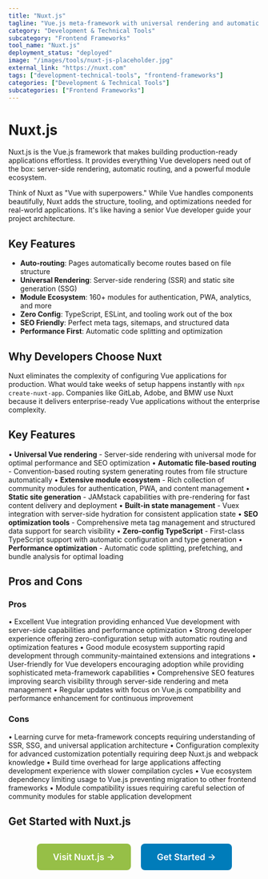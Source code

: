 ```yaml
---
title: "Nuxt.js"
tagline: "Vue.js meta-framework with universal rendering and automatic routing"
category: "Development & Technical Tools"
subcategory: "Frontend Frameworks"
tool_name: "Nuxt.js"
deployment_status: "deployed"
image: "/images/tools/nuxt-js-placeholder.jpg"
external_link: "https://nuxt.com"
tags: ["development-technical-tools", "frontend-frameworks"]
categories: ["Development & Technical Tools"]
subcategories: ["Frontend Frameworks"]
---
```


# Nuxt.js

Nuxt.js is the Vue.js framework that makes building production-ready applications effortless. It provides everything Vue developers need out of the box: server-side rendering, automatic routing, and a powerful module ecosystem.

Think of Nuxt as "Vue with superpowers." While Vue handles components beautifully, Nuxt adds the structure, tooling, and optimizations needed for real-world applications. It's like having a senior Vue developer guide your project architecture.

## Key Features
- **Auto-routing**: Pages automatically become routes based on file structure
- **Universal Rendering**: Server-side rendering (SSR) and static site generation (SSG)
- **Module Ecosystem**: 160+ modules for authentication, PWA, analytics, and more
- **Zero Config**: TypeScript, ESLint, and tooling work out of the box
- **SEO Friendly**: Perfect meta tags, sitemaps, and structured data
- **Performance First**: Automatic code splitting and optimization

## Why Developers Choose Nuxt
Nuxt eliminates the complexity of configuring Vue applications for production. What would take weeks of setup happens instantly with `npx create-nuxt-app`. Companies like GitLab, Adobe, and BMW use Nuxt because it delivers enterprise-ready Vue applications without the enterprise complexity.

## Key Features

• **Universal Vue rendering** - Server-side rendering with universal mode for optimal performance and SEO optimization
• **Automatic file-based routing** - Convention-based routing system generating routes from file structure automatically
• **Extensive module ecosystem** - Rich collection of community modules for authentication, PWA, and content management
• **Static site generation** - JAMstack capabilities with pre-rendering for fast content delivery and deployment
• **Built-in state management** - Vuex integration with server-side hydration for consistent application state
• **SEO optimization tools** - Comprehensive meta tag management and structured data support for search visibility
• **Zero-config TypeScript** - First-class TypeScript support with automatic configuration and type generation
• **Performance optimization** - Automatic code splitting, prefetching, and bundle analysis for optimal loading

## Pros and Cons

### Pros
• Excellent Vue integration providing enhanced Vue development with server-side capabilities and performance optimization
• Strong developer experience offering zero-configuration setup with automatic routing and optimization features
• Good module ecosystem supporting rapid development through community-maintained extensions and integrations
• User-friendly for Vue developers encouraging adoption while providing sophisticated meta-framework capabilities
• Comprehensive SEO features improving search visibility through server-side rendering and meta management
• Regular updates with focus on Vue.js compatibility and performance enhancement for continuous improvement

### Cons
• Learning curve for meta-framework concepts requiring understanding of SSR, SSG, and universal application architecture
• Configuration complexity for advanced customization potentially requiring deep Nuxt.js and webpack knowledge
• Build time overhead for large applications affecting development experience with slower compilation cycles
• Vue ecosystem dependency limiting usage to Vue.js preventing migration to other frontend frameworks
• Module compatibility issues requiring careful selection of community modules for stable application development

## Get Started with Nuxt.js

<div style="text-align: center; margin: 2rem 0;">
  <a href="https://nuxt.com" target="_blank" rel="noopener noreferrer" style="display: inline-block; background: #96BF47; color: white; padding: 1rem 2rem; text-decoration: none; border-radius: 8px; font-weight: 600; font-size: 1.1rem; margin-right: 1rem;">Visit Nuxt.js →</a>
  <a href="https://nuxt.com/docs/getting-started" target="_blank" rel="noopener noreferrer" style="display: inline-block; background: #007cba; color: white; padding: 1rem 2rem; text-decoration: none; border-radius: 8px; font-weight: 600; font-size: 1.1rem;">Get Started →</a>
</div>